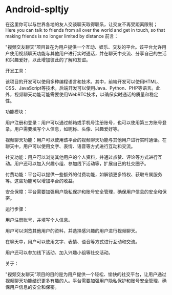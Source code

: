 # Android-spltjy
在这里你可以与世界各地的友人交谈聊天取得联系，让交友不再受距离限制；Here you can talk to friends from all over the world and get in touch, so that making friends is no longer limited by distance
前言：

"视频交友聊天"项目旨在为用户提供一个互动、娱乐、交友的平台。该平台允许用户使用视频聊天功能与其他用户进行实时通话，并在聊天中交流、分享自己的生活和兴趣爱好，以此增加彼此的了解和友谊。

开发工具：

该项目的开发可以使用多种编程语言和技术。其中，前端开发可以使用HTML、CSS、JavaScript等技术，后端开发可以使用Java、Python、PHP等语言。此外，视频聊天功能可能需要使用WebRTC技术，以确保实时通话的质量和稳定性。

功能模块：

用户注册和登录：用户可以通过邮箱或手机号注册账号，也可以使用第三方账号登录。用户需要填写个人信息，如昵称、头像、兴趣爱好等。

视频聊天功能：用户可以使用该平台的视频聊天功能与其他用户进行实时通话。在聊天中，用户可以使用文字、表情、语音等方式进行互动和交流。

社交功能：用户可以浏览其他用户的个人资料，并通过点赞、评论等方式进行互动。用户还可以加入兴趣小组、参加线下活动等，扩展自己的社交圈子。

付费功能：平台可以提供一些额外的付费功能，如解锁更多特权、获取专属服务等。这些功能可以增加平台的收益。

安全保障：平台需要加强用户隐私保护和账号安全管理，确保用户信息的安全和保密。

运行步骤：

用户注册账号，并填写个人信息。

用户可以浏览其他用户的资料，并选择感兴趣的用户进行视频聊天。

在聊天中，用户可以使用文字、表情、语音等方式进行互动和交流。

用户还可以参加线下活动、加入兴趣小组等社交活动。

关于：

"视频交友聊天"项目的目的是为用户提供一个轻松、愉快的社交平台，让用户通过视频聊天功能结识更多有趣的人。平台需要加强用户隐私保护和账号安全管理，确保用户信息的安全和保密。
